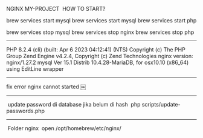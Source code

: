 NGINX MY-PROJECT 
HOW TO START?

brew services start mysql
brew services start mysql
brew services start php

brew services stop mysql
brew services stop nginx
brew services stop php
______________________________________________________________________

PHP 8.2.4 (cli) (built: Apr  6 2023 04:12:41) (NTS)
Copyright (c) The PHP Group
Zend Engine v4.2.4, Copyright (c) Zend Technologies
nginx version: nginx/1.27.2
mysql  Ver 15.1 Distrib 10.4.28-MariaDB, for osx10.10 (x86_64) using  EditLine wrapper

______________________________________________________________________

fix error nginx cannot started
￼
_______________________________________________________________
 update password di database jika belum di hash
 php scripts/update-passwords.php

_______________________________________________________________
 Folder nginx
 open /opt/homebrew/etc/nginx/ 
